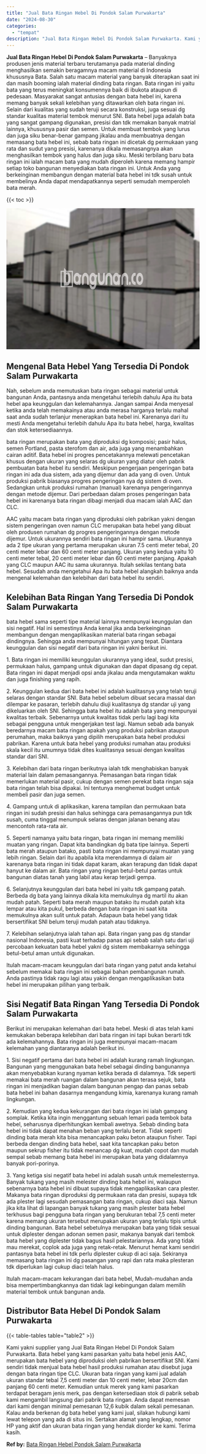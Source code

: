 ```yaml
---
title: "Jual Bata Ringan Hebel Di Pondok Salam Purwakarta"
date: "2024-08-30"
categories: 
  - "tempat"
description: "Jual Bata Ringan Hebel Di Pondok Salam Purwakarta. Kami yakni supplier yang Jual Bata Ringan Hebel Di Pondok Salam Purwakarta. Bata hebel yang kami pasarkan..."
---
```


**Jual Bata Ringan Hebel Di Pondok Salam Purwakarta** – Banyaknya produsen jenis material terbaru terutamanya pada material dinding menghasilkan semakin beragamnya macam material di Indonesia khususnya Bata. Salah satu macam material yang banyak diterapkan saat ini dan masih booming ialah material dinding bata ringan. Bata ringan ini yaitu bata yang terus meningkat konsumennya baik di ibukota ataupun di pedesaan. Masyarakat sangat antusias dengan bata hebel ini, karena memang banyak sekali kelebihan yang ditawarkan oleh bata ringan ini. Selain dari kualitas yang sudah teruji secara konstruksi, juga sesuai dg standar kualitas material tembok menurut SNI. Bata hebel juga adalah bata yang sangat gampang digunakan, presisi dan tdk memakan banyak matrial lainnya, khususnya pasir dan semen. Untuk membuat tembok yang lurus dan juga siku benar-benar gampang jikalau anda membuatnya dengan memasang bata hebel ini, sebab bata ringan ini dicetak dg permukaan yang rata dan sudut yang presisi, karenanya dikala memasangnya akan menghasilkan tembok yang halus dan juga siku. Meski terbilang baru bata ringan ini ialah macam bata yang mudah diperoleh karena memang hampir setiap toko bangunan menyediakan bata ringan ini. Untuk Anda yang berkeinginan membangun dengan material bata hebel ini tdk susah untuk membelinya Anda dapat mendapatkannya seperti semudah memperoleh bata merah.

{{< toc >}}

![Jual Bata Ringan Hebel Di Pondok Salam Purwakarta](/images/jual-hebel-murah-43.png)

## Mengenal Bata Hebel Yang Tersedia Di Pondok Salam Purwakarta

Nah, sebelum anda memutuskan bata ringan sebagai material untuk bangunan Anda, pantasnya anda mengetahui terlebih dahulu Apa itu bata hebel apa keunggulan dan kelemahannya. Jangan sampai Anda menyesal ketika anda telah memakainya atau anda merasa harganya terlalu mahal saat anda sudah terlanjur menerapkan bata hebel ini. Karenanya dari itu mesti Anda mengetahui terlebih dahulu Apa itu bata hebel, harga, kwalitas dan stok ketersediaannya.

bata ringan merupakan bata yang diproduksi dg komposisi; pasir halus, semen Portland, pasta sterofom dan air, ada juga yang menambahkan cairan aditif. Bata hebel ini progres pencetakannya melewati pencetakan khusus dengan ukuran yang selaras dg ukuran yang diatur oleh pabrik pembuatan bata hebel itu sendiri. Meskipun pengerjaan pengeringan bata ringan ini ada dua sistem, ada yang dijemur dan ada yang di oven. Untuk produksi pabrik biasanya progres pengeringan nya dg sistem di oven. Sedangkan untuk produksi rumahan (manual) karenanya pengeringannya dengan metode dijemur. Dari perbedaan dalam proses pengeringan bata hebel ini karenanya bata ringan dibagi menjadi dua macam ialah AAC dan CLC.

AAC yaitu macam bata ringan yang diproduksi oleh pabrikan yakni dengan sistem pengeringan oven namun CLC merupakan bata hebel yang dibuat oleh produsen rumahan dg progres pengeringannya dengan metode dijemur. Untuk ukurannya sendiri bata ringan ini hampir sama. Ukurannya ada 2 tipe ukuran yang pertama merupakan ukuran 7.5 centi meter tebal, 20 centi meter lebar dan 60 centi meter panjang. Ukuran yang kedua yaitu 10 centi meter tebal, 20 centi meter lebar dan 60 centi meter panjang. Apakah yang CLC maupun AAC itu sama ukurannya. Itulah sekilas tentang bata hebel. Sesudah anda mengetahui Apa itu bata hebel alangkah baiknya anda mengenal kelemahan dan kelebihan dari bata hebel itu sendiri.

## Kelebihan Bata Ringan Yang Tersedia Di Pondok Salam Purwakarta

bata hebel sama seperti tipe material lainnya mempunyai keunggulan dan sisi negatif. Hal ini semestinya Anda kenal jika anda berkeinginan membangun dengan mengaplikasikan material bata ringan sebagai dindingnya. Sehingga anda mempunyai hitungan yang tepat. Diantara keunggulan dan sisi negatif dari bata ringan ini yakni berikut ini.

1\. Bata ringan ini memiliki keunggulan ukurannya yang ideal, sudut presisi, permukaan halus, gampang untuk digunakan dan dapat dipasang dg cepat. Bata ringan ini dapat menjadi opsi anda jikalau anda mengutamakan waktu dan juga finishing yang rapih.

2\. Keunggulan kedua dari bata hebel ini adalah kualitasnya yang telah teruji selaras dengan standar SNI. Bata hebel sebelum dibuat secara massal dan dilempar ke pasaran, terlebih dahulu diuji kualitasnya dg standar uji yang dikeluarkan oleh SNI. Sehingga bata hebel itu adalah bata yang mempunyai kwalitas terbaik. Sebenarnya untuk kwalitas tidak perlu lagi bagi kita sebagai pengguna untuk mengerjakan test lagi. Namun sebab ada banyak beredarnya macam bata ringan apakah yang produksi pabrikan ataupun perumahan, maka baiknya yang dipilih merupakan bata hebel produksi pabrikan. Karena untuk bata hebel yang produksi rumahan atau produksi skala kecil itu umumnya tidak dites kualitasnya sesuai dengan kwalitas standar dari SNI.

3\. Kelebihan dari bata ringan berikutnya ialah tdk menghabiskan banyak material lain dalam pemasangannya. Pemasangan bata ringan tidak memerlukan material pasir, cukup dengan semen perekat bata ringan saja bata ringan telah bisa dipakai. Ini tentunya menghemat budget untuk membeli pasir dan juga semen.

4\. Gampang untuk di aplikasikan, karena tampilan dan permukaan bata ringan ini sudah presisi dan halus sehingga cara pemasangannya pun tdk susah, cuma tinggal menumpuk selaras dengan jalanan benang atau mencontoh rata-rata air.

5\. Seperti namanya yaitu bata ringan, bata ringan ini memang memiliki muatan yang ringan. Dapat kita bandingkan dg bata tipe lainnya. Seperti bata merah ataupun batako, pasti bata ringan ini mempunyai muatan yang lebih ringan. Selain dari itu apabila kita merendamnya di dalam air karenanya bata ringan ini tidak dapat karam, akan terapung dan tidak dapat hanyut ke dalam air. Bata ringan yang ringan betul-betul pantas untuk bangunan diatas tanah yang labil atau kerap terjadi gempa.

6\. Selanjutnya keunggulan dari bata hebel ini yaitu tdk gampang patah. Berbeda dg bata yang lainnya dikala kita memukulnya dg martil itu akan mudah patah. Seperti bata merah maupun batako itu mudah patah kita lempar atau kita pukul, berbeda dengan bata ringan ini saat kita memukulnya akan sulit untuk patah. Adapaun bata hebel yang tidak bersertifikat SNI belum teruji mudah patah atau tidaknya.

7\. Kelebihan selanjutnya ialah tahan api. Bata ringan yang pas dg standar nasional Indonesia, pasti kuat terhadap panas api sebab salah satu dari uji percobaan kekuatan bata hebel yakni dg sistem membakarnya sehingga betul-betul aman untuk digunakan.

Itulah macam-macam keunggulan dari bata ringan yang patut anda ketahui sebelum memakai bata ringan ini sebagai bahan pembangunan rumah. Anda pastinya tidak ragu lagi atau yakin dengan mengaplikasikan bata hebel ini merupakan pilihan yang terbaik.

## Sisi Negatif Bata Ringan Yang Tersedia Di Pondok Salam Purwakarta

Berikut ini merupakan kelemahan dari bata hebel. Meski di atas telah kami kemukakan beberapa kelebihan dari bata ringan ini tapi bukan berarti tdk ada kelemahannya. Bata ringan ini juga mempunyai macam-macam kelemahan yang diantaranya adalah berikut ini.

1\. Sisi negatif pertama dari bata hebel ini adalah kurang ramah lingkungan. Bangunan yang menggunakan bata hebel sebagai dinding bangunannya akan menyebabkan kurang nyaman ketika berada di dalamnya. Tdk seperti memakai bata merah ruangan dalam bangunan akan terasa sejuk, bata ringan ini menjadikan bagian dalam bangunan pengap dan panas sebab bata hebel ini bahan dasarnya mengandung kimia, karenanya kurang ramah lingkungan.

2\. Kemudian yang kedua kekurangan dari bata ringan ini ialah gampang somplak. Ketika kita ingin menggantung sebuah lemari pada tembok bata hebel, seharusnya diperhitungkan kembali awetnya. Sebab dinding bata hebel ini tidak dapat menahan beban yang terlalu berat. Tidak seperti dinding bata merah kita bisa menancapkan paku beton ataupun fisher. Tapi berbeda dengan dinding bata hebel, saat kita tancapkan paku beton maupun sekrup fisher itu tidak menancap dg kuat, mudah copot dan mudah sempal sebab memang bata hebel ini merupakan bata yang didalamnya banyak pori-porinya.

3\. Yang ketiga sisi negatif bata hebel ini adalah susah untuk memelesternya. Banyak tukang yang masih melester dinding bata hebel ini, walaupun sebenarnya bata hebel ini dibuat supaya tidak mengaplikasikan cara plester. Makanya bata ringan diproduksi dg permukaan rata dan presisi, supaya tdk ada plester lagi sesudah pemasangan bata ringan, cukup diaci saja. Namun jika kita lihat di lapangan banyak tukang yang masih plester bata hebel terkhusus bagi pengguna bata ringan yang berukuran tebal 7,5 centi meter karena memang ukuran tersebut merupakan ukuran yang terlalu tipis untuk dinding bangunan. Bata hebel sebetulnya merupakan bata yang tidak sesuai untuk diplester dengan adonan semen pasir, makanya banyak dari tembok bata hebel yang diplester tidak bagus hasil pelestariannya. Ada yang tidak mau merekat, coplok ada juga yang retak-retak. Menurut hemat kami sendiri pantasnya bata hebel ini tdk perlu diplester cukup di aci saja. Sekiranya memasang bata ringan ini dg pasangan yang rapi dan rata maka plesteran tdk diperlukan lagi cukup diaci telah halus.

Itulah macam-macam kekurangan dari bata hebel, Mudah-mudahan anda bisa mempertimbangkannya dan tidak lagi kebingungan dalam memilih material tembok untuk bangunan anda.

## Distributor Bata Hebel Di Pondok Salam Purwakarta

{{< table-tables table="table2" >}}

Kami yakni supplier yang Jual Bata Ringan Hebel Di Pondok Salam Purwakarta. Bata hebel yang kami pasarkan yaitu bata hebel jenis AAC, merupakan bata hebel yang diproduksi oleh pabrikan bersertifikat SNI. Kami sendiri tidak menjual bata hebel hasil produksi rumahan atau disebut juga dengan bata ringan tipe CLC. Ukuran bata ringan yang kami jual adalah ukuran standar tebal 7,5 centi meter dan 10 centi meter, lebar 20cm dan panjang 60 centi meter. Kemudian untuk merek yang kami pasarkan terdapat beragam jenis merk, pas dengan ketersediaan stok di pabrik sebab kami mengambil langsung dari pabrik bata ringan. Anda dapat memesan dari kami dengan minimal pemesanan 12,6 kubik dalam sekali pemesanan. Kalau anda berkenan dg bata hebel yang kami jual, silakan hubungi kami lewat telepon yang ada di situs ini. Sertakan alamat yang lengkap, nomor HP yang aktif dan ukuran bata ringan yang hendak diorder ke kami. Terima kasih.

**Ref by:** [Bata Ringan Hebel Pondok Salam Purwakarta](https://id.wikipedia.org/wiki/Bata)
